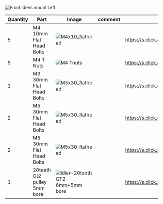 ![Front Idlers mount Left](https://user-images.githubusercontent.com/37383368/137833707-6a01ad7a-8522-49dd-a052-74667e307710.gif)


| Quantity | Part                         | Image             | comment  | Links  |
| ------ | ----                           | -------              | -----  | -----	|
| 5       | M4 10mm Flat Head Bolts       | ![M4x10_flathead](https://user-images.githubusercontent.com/37383368/137826927-a2a9d8b4-6d00-456e-b5a2-7fcfb7cc3869.png) | | https://s.click.aliexpress.com/e/_9jYeAP |
| 5       | M4 T Nuts                    | ![M4 Tnuts](https://user-images.githubusercontent.com/37383368/137783436-4e1c6bae-e78c-47b5-b697-86cc7f41cef6.PNG) | | https://s.click.aliexpress.com/e/_AsGUWF |
| 1       | M3 30mm Flat Head Bolts     | ![M3x30_flathead](https://user-images.githubusercontent.com/37383368/137827406-6af4049f-6a61-4a9b-b64c-ec020c282c84.png) |  | https://s.click.aliexpress.com/e/_9jYeAP |
| 2       | M5 30mm Flat Head Bolts     | ![M5x30_flathead](https://user-images.githubusercontent.com/37383368/137832161-550ceef4-7ec2-43ff-9a68-14f26f2c6505.png) |  | https://s.click.aliexpress.com/e/_9jYeAP |
| 2       | M5 30mm Flat Head Bolts     | ![M5x30_flathead](https://user-images.githubusercontent.com/37383368/137832161-550ceef4-7ec2-43ff-9a68-14f26f2c6505.png) |  | https://s.click.aliexpress.com/e/_9jYeAP |
| 1       | 20teeth Gt2 pulley 5mm bore  | ![Idler-20tooth GT2 6mm+5mm bore](https://user-images.githubusercontent.com/37383368/137568220-210812a1-030e-484e-b300-b46fc85ad540.png)	   |     | https://s.click.aliexpress.com/e/_AMAVRZ |

